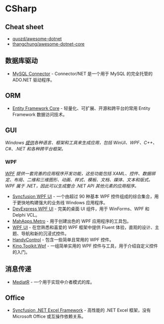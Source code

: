 # CSharp

## Cheat sheet

- [quozd/awesome-dotnet](https://github.com/quozd/awesome-dotnet)
- [thangchung/awesome-dotnet-core](https://github.com/thangchung/awesome-dotnet-core)

## 数据库驱动

- [MySQL Connector](https://dev.mysql.com/doc/connector-net/en/) - Connector/NET 是一个用于 MySQL 的完全托管的 ADO.NET 驱动程序。

## ORM

- [Entity Framework Core](https://github.com/dotnet/efcore) - 轻量化、可扩展、开源和跨平台的常用 Entity Framework 数据访问技术。

## GUI

*Windows [提供](https://learn.microsoft.com/zh-cn/windows/apps/get-started/)各种语言、框架和工具来生成应用，包括 WinUI、WPF、C++、C#、.NET 和各种跨平台框架。*

### WPF

*[WPF](https://learn.microsoft.com/zh-cn/dotnet/desktop/wpf/overview/) 提供一套完善的应用程序开发功能，这些功能包括 XAML、控件、数据绑定、布局、二维和三维图形、动画、样式、模板、文档、媒体、文本和版式。WPF 属于 .NET，因此可以生成整合 .NET API 其他元素的应用程序。*

- [Syncfusion WPF UI](https://help.syncfusion.com/wpf/welcome-to-syncfusion-essential-wpf) - 一个由超过 90 种基本 WPF 控件组成的综合集合，用于更快地构建强大的业务线 Windows 应用程序。
- [DevExpress WPF UI](https://docs.devexpress.com/WPF/7875/wpf-controls) - 完美的桌面 UI 组件，用于 WinForms、WPF 和 Delphi VCL。
- [MahApps.Metro](https://github.com/MahApps/MahApps.Metro) - 用于创建出色的 WPF 应用程序的工具包。
- [WPF UI](https://github.com/lepoco/wpfui) - 在您熟悉和喜爱的 WPF 框架中提供 Fluent 体验，直观的设计、主题、导航和新的沉浸式控件。
- [HandyControl](https://github.com/HandyOrg/HandyControl) - 包含一些简单且常用的 WPF 控件。
- [Kino.Toolkit.Wpf](https://github.com/DinoChan/Kino.Toolkit.Wpf) - 一组简单实用的 WPF 控件与工具，用于介绍自定义控件的入门。

## 消息传递

- [MediatR](https://github.com/jbogard/MediatR) - 一个用于实现中介者模式的库。

## Office

- [Syncfusion .NET Excel Framework](https://www.syncfusion.com/document-processing/excel-framework/net) - 高性能的 .NET Excel 框架，没有 Microsoft Office 或互操作依赖关系。

